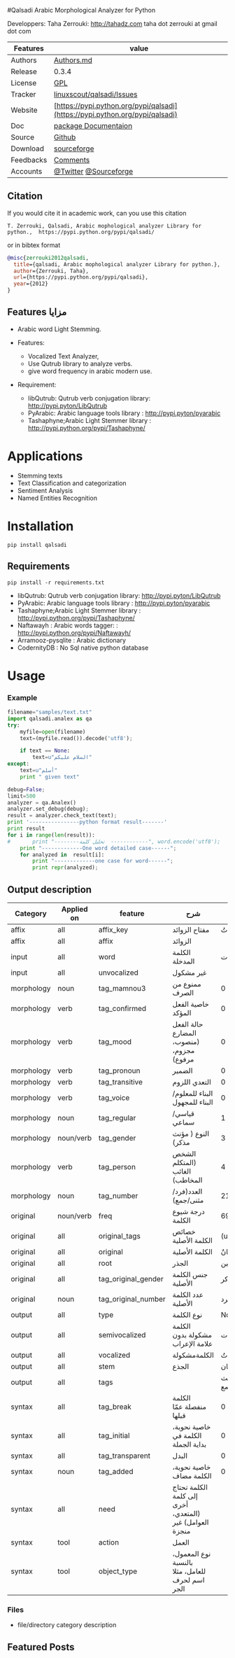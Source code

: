 #Qalsadi Arabic Morphological Analyzer for Python



  Developpers:  Taha Zerrouki: http://tahadz.com
    taha dot zerrouki at gmail dot com

Features |   value
---------|---------------------------------------------------------------------------------
Authors  | [Authors.md](https://github.com/linuxscout/qalsadi/master/AUTHORS.md)
Release  | 0.3.4 
License  |[GPL](https://github.com/linuxscout/qalsadi/master/LICENSE)
Tracker  |[linuxscout/qalsadi/Issues](https://github.com/linuxscout/qalsadi/issues)
Website  |[https://pypi.python.org/pypi/qalsadi](https://pypi.python.org/pypi/qalsadi)
Doc  |[package Documentaion](http://pythonhosted.org/qalsadi/)
Source  |[Github](http://github.com/linuxscout/qalsadi)
Download  |[sourceforge](http://qalsadi.sourceforge.net)
Feedbacks  |[Comments](http://tahadz.com/qalsadi/contact)
Accounts  |[@Twitter](https://twitter.com/linuxscout)  [@Sourceforge](http://sourceforge.net/projects/qalsadi/)



## Citation
If you would cite it in academic work, can you use this citation
```
T. Zerrouki‏, Qalsadi, Arabic mophological analyzer Library for python.,  https://pypi.python.org/pypi/qalsadi/
```
or in bibtex format
```bibtex
@misc{zerrouki2012qalsadi,
  title={qalsadi, Arabic mophological analyzer Library for python.},
  author={Zerrouki, Taha},
  url={https://pypi.python.org/pypi/qalsadi},
  year={2012}
}
```

 
## Features  مزايا
 - Arabic word Light Stemming.
* Features:
	- Vocalized Text Analyzer, 
	- Use Qutrub library to analyze verbs.
	- give word frequency in arabic modern use.
 
* Requirement:
	- libQutrub: Qutrub verb conjugation library: http://pypi.pyton/LibQutrub
	- PyArabic: Arabic language tools library   : http://pypi.pyton/pyarabic
	- Tashaphyne;Arabic Light Stemmer library	: http://pypi.python.org/pypi/Tashaphyne/


Applications
====
* Stemming texts
* Text Classification and categorization
* Sentiment Analysis
* Named Entities Recognition

Installation
=====
```
pip install qalsadi
```    
Requirements
----------------
``` 
pip install -r requirements.txt 
```

 - libQutrub: Qutrub verb conjugation library: http://pypi.pyton/LibQutrub
 - PyArabic: Arabic language tools library   : http://pypi.pyton/pyarabic
 - Tashaphyne;Arabic Light Stemmer library	: http://pypi.python.org/pypi/Tashaphyne/
 - Naftawayh : Arabic words tagger: 	: http://pypi.python.org/pypi/Naftawayh/ 
 - Arramooz-pysqlite : Arabic dictionary
 - CodernityDB : No Sql native python database 
  
Usage
=====




### Example 

``` python
filename="samples/text.txt"
import qalsadi.analex as qa
try:
    myfile=open(filename)
    text=(myfile.read()).decode('utf8');

    if text == None:
        text=u"السلام عليكم"
except:
    text=u"أسلم"
    print " given text"

debug=False;
limit=500
analyzer = qa.Analex()
analyzer.set_debug(debug);
result = analyzer.check_text(text);
print '----------------python format result-------'
print result
for i in range(len(result)):
#       print "--------تحليل كلمة  ------------", word.encode('utf8');
    print "-------------One word detailed case------";
    for analyzed in  result[i]:
        print "-------------one case for word------";
        print repr(analyzed);
```



## Output description


| Category | Applied on | feature | شرح                         | example |
|-------------|----------------|-----------|--------------------------|-------------|
| affix | all | affix_key | مفتاح الزوائد | ال--َاتُ-|البيانات |
| affix | all | affix | الزوائد |  |
| input | all | word | الكلمة المدخلة | البيانات |
| input | all | unvocalized | غير مشكول |  |
| morphology | noun | tag_mamnou3 | ممنوع من الصرف | 0 |
| morphology | verb | tag_confirmed | خاصية الفعل المؤكد | 0 |
| morphology | verb | tag_mood |  حالة الفعل المضارع (منصوب، مجزوم، مرفوع) | 0 |
| morphology | verb | tag_pronoun | الضمير | 0 |
| morphology | verb | tag_transitive | التعدي اللزوم | 0 |
| morphology | verb | tag_voice | البناء للمعلوم/ البناء للمجهول | 0 |
| morphology | noun | tag_regular | قياسي/ سماعي | 1 |
| morphology | noun/verb | tag_gender | النوع ( مؤنث مذكر) | 3 |
| morphology | verb | tag_person | الشخص (المتكلم الغائب المخاطب) | 4 |
| morphology | noun | tag_number | العدد(فرد/مثنى/جمع) | 21 |
| original | noun/verb | freq | درجة  شيوع الكلمة | 694644 |
| original | all | original_tags | خصائص الكلمة الأصلية | (u |
| original | all | original | الكلمة الأصلية | بَيَانٌ |
| original | all | root | الجذر | بين |
| original | all | tag_original_gender | جنس الكلمة الأصلية | مذكر |
| original | noun | tag_original_number | عدد الكلمة الأصلية | مفرد |
| output | all | type | نوع الكلمة | Noun:مصدر |
| output | all | semivocalized | الكلمة مشكولة بدون علامة الإعراب | الْبَيَانَات |
| output | all | vocalized | الكلمةمشكولة | الْبَيَانَاتُ |
| output | all | stem | الجذع | بيان |
| output | all | tags |  | تعريف::جمع مؤنث سالم:مرفوع:متحرك:ينون:جمع::: |
| syntax | all | tag_break | الكلمة منفصلة عمّا قبلها | 0 |
| syntax | all | tag_initial | خاصية نحوية، الكلمة في بداية الجملة | 0 |
| syntax | all | tag_transparent | البدل | 0 |
| syntax | noun | tag_added | خاصية نحوية، الكلمة مضاف | 0 |
| syntax | all | need | الكلمة تحتاج إلى  كلمة أخرى (المتعدي، العوامل) غير منجزة |  |
| syntax | tool | action | العمل |  |
| syntax | tool | object_type | نوع المعمول، بالنسبة للعامل، مثلا اسم لحرف الجر |  |


### Files

* file/directory    category    description 



## Featured Posts


